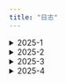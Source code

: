 ```yaml
---
title: "日志"
---
```


<details>
  <summary>2025-1</summary>
  <ul>
    <li>09： 复习高数大物，准备期末考；搞了这个日志，用见简单的话描述一下今天干了啥😋（现在还有点人机）</li>
    <li>10：看了点大物（真的只有一点，指相对论）；选了下课，下学期预计计网+计组+数据库+软工+概统，拉满了（电音）；vitepress稍微设置了一下，顺便看一手vue</li>
    <li>11：做了大物卷子，公式真**的多，有点难搞；得知还能转软工，直接果断润（不想挂计组捏）；把笔记迁移到vitepress了，希望过年前最好能正式发布网站😋</li>
    <li>12：划水复习；网站的about大致改了改，生成commit的插件貌似很好用，很不错</li>
    <li>13：高数一坨，服了；数据结构看了看，大物公式背了一下，题目明天上午接着刷。</li>
    <li>14：大物考完，感觉还可以，挺简单的。eslint和prettier配置了一下感觉比较鸡肋，暂时还用不到。数据结构继续做题。</li>
    <li>15：狗屎期末周终于结束，可以开始字节的项目了，先熟悉一下文档；寒假日常就以项目为主，在形成的工作流中尽量高效开发。算法还是每天两题捡起来，另加豆包的一题打卡。八股随缘整理，主刷博客的面筋</li>
    <li>16：爽玩，回高中看了老师，见了见高中同学</li>
    <li>17：回家，整理文件，markdown项目调研，主要看了编译器难点部分，其实就是在读取字符流时利用分词规则切换FSM状态，生成token，进一步形成AST树，再交给编辑器进行显示</li>
    <li>18：参考开源代码进行框架搭建。具体难点是fsm+ast进行翻译，还有一点是要发布为npm包。未央那边要做一些CI/CD的工作，初步写玩解析器的设计文档以后可以学习一下。</li>
    <li>19：爽吃炉鱼，小小体验了一下华子和小米机子，感觉区别还是蛮明显的，轻薄牺牲的性能比较明显；大概看了一下npm发包；给mundu搞了下CI，build略微麻烦，难受</li>
    <li>20：来翠新店一般般，下次探老店；解析器根据文档编了下架构，后面几天要正式开工了；mundu那边说是改活了，CI年后可以继续做，先搞下FAQ那边的；今天摸一点😋，整整博客，看看网课，找找豪侃电影</li>
    <li>21：水逆的一天，靠刷lc混日子</li>
    <li>22：高产一点，ci一下博客，学习一下工程化相关，打包工具好好了解一下；mundo晚上看眼怎么弄。</li>
    <li>23：爽看🏀，好吧一般般，没那么爽；解析器框架搭了一下，成功初始化是个好事。</li>
    <li>24：奶奶家过小年；刷了一半红宝书补了一点proxy基础，让gpt出题巩固了一下，是个好学习方式。</li>
    <li>25：mundo摸鱼，先鸽一段时间，解析器搞完再说吧。接个接口。</li>
    <li>26：提前过年力（所以lc一天没刷）。红宝书的内容过了一遍，基础懂了个大概，api部分主要是有蛮多接口，用到再说；八股终于高效起来了，最重要的还是自己给自己讲一遍（CORS和JSON序列化拿下</li>
    <li>27：又一个好消息，imd终于不卡了，先把开源的搬过来，把丐版搞明白先，再把接口对上就差不多了，令人激动。这就是“得意忘形（不纠细节而看框架）”的感觉吗，有点爽</li>
    <li>28: dirty work，需要的源码都搬过来，部分转为ts；动规入门，爬楼梯和打家劫舍解决。btw除夕快乐~</li>
    <li>29: 入手mbp, 5.7k电池100+循环，期待发货。</li>
    <li>30: 看电影+玩ing</li>
    <li>31: mac真给我爽完了，丝滑触控板，高清小屏幕，就是还得适应两天</li>
  </ul>
</details>

<details>
  <summary>2025-2</summary>
  <ul>
    <li>01：适应mac中；imd基本上只剩dirty work，调试一下让他们去debug。</li>
    <li>02：重构imd解析器，状态机，token，规则链可以顺利连接</li>
    <li>03：梳理具体规则，尝试简化，尝试jest但失败</li>
    <li>04：集中处理导入模块的后缀问题，非常抽象，转为esm后模块导入必须要携带.js</li>
    <li>05：手动添加后缀，debug一下基础规则</li>
    <li>06：搓麻将，摆</li>
    <li>07：躺平，摆</li>
    <li>08：手写promise</li>
    <li>09：手写防抖节流</li>
    <li>10：忘了干啥，摆😋</li>
    <li>11：爽玩剧本杀</li>
    <li>12：爽打球</li>
    <li>13：mundo的pr提了，终于搞定，搓点react</li>
    <li>14：情人节，玩wz，看了点状态管理，主要是state的逻辑</li>
    <li>15：剧本杀</li>
    <li>16：推一推imd，实现了块级规则的正常递增</li>
    <li>17：实现行内规则的递增</li>
    <li>18：所有基础功能都基本实现，接下来就是发包，优化性能，整理项目。打算等这个项目结项以后正式开始投简历了</li>
    <li>19：回学校力，二刷力扣（数组），练上肢</li>
    <li>20：二刷力扣（数组+字符串），练下肢</li>
    <li>21：李元芳大红，农可以停一下了🫷，还是刷力扣（字符串），然后开始对解析器实行性能优化</li>
    <li>22：</li>
    <li>23：</li>
    <li>24：</li>
    <li>25：</li>
    <li>26：</li>
    <li>27：</li>
    <li>28：</li>
    <li>29：</li>
  </ul>
</details>

<details>
  <summary>2025-3</summary>
  <ul>
    <li>01：</li>
    <li>02：</li>
    <li>03：</li>
    <li>04：</li>
    <li>05：</li>
    <li>06：</li>
    <li>07：</li>
    <li>08：</li>
    <li>09：</li>
    <li>10：</li>
    <li>11：</li>
    <li>12：</li>
    <li>13：</li>
    <li>14：</li>
    <li>15：</li>
    <li>16：</li>
    <li>17：</li>
    <li>18：</li>
    <li>19：</li>
    <li>20：</li>
    <li>21：</li>
    <li>22：</li>
    <li>23：</li>
    <li>24：</li>
    <li>25：</li>
    <li>26：</li>
    <li>27：</li>
    <li>28：</li>
    <li>29：</li>
    <li>30：</li>
    <li>31：</li>
  </ul>
</details>

<details>
  <summary>2025-4</summary>
  <ul>
    <li>01：</li>
    <li>02：</li>
    <li>03：</li>
    <li>04：</li>
    <li>05：</li>
    <li>06：</li>
    <li>07：</li>
    <li>08：</li>
    <li>09：</li>
    <li>10：</li>
    <li>11：</li>
    <li>12：</li>
    <li>13：</li>
    <li>14：</li>
    <li>15：</li>
    <li>16：</li>
    <li>17：</li>
    <li>18：</li>
    <li>19：</li>
    <li>20：</li>
    <li>21：</li>
    <li>22：</li>
    <li>23：</li>
    <li>24：</li>
    <li>25：</li>
    <li>26：</li>
    <li>27：</li>
    <li>28：</li>
    <li>29：</li>
    <li>30：</li>
  </ul>
</details>
